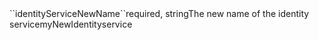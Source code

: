 <tr><td>``identityServiceNewName``</td><td>required, string</td><td>The new name of the identity service</td><td>myNewIdentityservice</td><td></td></tr>
